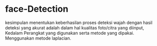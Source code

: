 # face-Detection
kesimpulan menentukan keberhasilan proses deteksi wajah dengan hasil deteksi yang akurat adalah dalam hal kualitas foto/citra yang diinput, Kedalam Perangkat yang digunakan serta metode yang dipakai.
Menggunakan metode laplacian.
